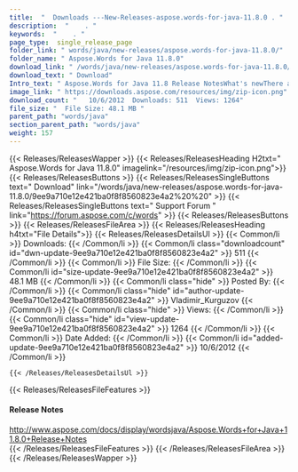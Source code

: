 ```yaml
---
title:  "  Downloads ---New-Releases-aspose.words-for-java-11.8.0 . " 
description:  "    . " 
keywords:  "    . " 
page_type:  single_release_page
folder_link: " words/java/new-releases/aspose.words-for-java-11.8.0/"
folder_name: " Aspose.Words for Java 11.8.0"
download_link: " /words/java/new-releases/aspose.words-for-java-11.8.0/9ee9a710e12e421ba0f8f8560823e4a2"
download_text: " Download"
Intro_text: " Aspose.Words for Java 11.8 Release NotesWhat's newThere are 164 improvements and..."
image_link: " https://downloads.aspose.com/resources/img/zip-icon.png"
download_count: "   10/6/2012  Downloads: 511  Views: 1264"
file_size: "  File Size: 48.1 MB "
parent_path: "words/java"
section_parent_path: "words/java"
weight: 157 
---
```


{{< Releases/ReleasesWapper >}}
  {{< Releases/ReleasesHeading H2txt=" Aspose.Words for Java 11.8.0" imagelink="/resources/img/zip-icon.png">}}
  {{< Releases/ReleasesButtons >}}
    {{< Releases/ReleasesSingleButtons text=" Download" link="/words/java/new-releases/aspose.words-for-java-11.8.0/9ee9a710e12e421ba0f8f8560823e4a2%20%20" >}}
    {{< Releases/ReleasesSingleButtons text=" Support Forum " link="https://forum.aspose.com/c/words" >}}
  {{< Releases/ReleasesButtons >}}
  {{< Releases/ReleasesFileArea >}}
    {{< Releases/ReleasesHeading h4txt="File Details">}}
    {{< Releases/ReleasesDetailsUl >}}
            {{< Common/li  >}} Downloads: {{< /Common/li >}} 
      {{< Common/li class="downloadcount" id="dwn-update-9ee9a710e12e421ba0f8f8560823e4a2" >}} 511 {{< /Common/li >}} 
      {{< Common/li  >}} File Size: {{< /Common/li >}} 
      {{< Common/li id="size-update-9ee9a710e12e421ba0f8f8560823e4a2" >}} 48.1 MB {{< /Common/li >}} 
      {{< Common/li  class="hide" >}} Posted By: {{< /Common/li >}} 
      {{< Common/li class="hide" id="author-update-9ee9a710e12e421ba0f8f8560823e4a2" >}} Vladimir_Kurguzov {{< /Common/li >}} 
      {{< Common/li class="hide"  >}} Views: {{< /Common/li >}} 
      {{< Common/li class="hide" id="view-update-9ee9a710e12e421ba0f8f8560823e4a2" >}} 1264 {{< /Common/li >}} 
      {{< Common/li  >}} Date Added: {{< /Common/li >}} 
      {{< Common/li id="added-update-9ee9a710e12e421ba0f8f8560823e4a2" >}} 10/6/2012 {{< /Common/li >}} 

    {{< /Releases/ReleasesDetailsUl >}}

  {{< Releases/ReleasesFileFeatures >}}
      <h4>Release Notes</h4><div><a href="http://www.aspose.com/docs/display/wordsjava/Aspose.Words+for+Java+11.8.0+Release+Notes">http://www.aspose.com/docs/display/wordsjava/Aspose.Words+for+Java+11.8.0+Release+Notes</a></div>
  {{< /Releases/ReleasesFileFeatures >}}
 {{< /Releases/ReleasesFileArea >}}
{{< /Releases/ReleasesWapper >}}



